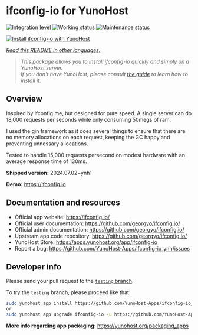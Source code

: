 <!--
N.B.: This README was automatically generated by <https://github.com/YunoHost/apps/tree/master/tools/readme_generator>
It shall NOT be edited by hand.
-->

# ifconfig-io for YunoHost

[![Integration level](https://apps.yunohost.org/badge/integration/ifconfig-io)](https://ci-apps.yunohost.org/ci/apps/ifconfig-io/)
![Working status](https://apps.yunohost.org/badge/state/ifconfig-io)
![Maintenance status](https://apps.yunohost.org/badge/maintained/ifconfig-io)

[![Install ifconfig-io with YunoHost](https://install-app.yunohost.org/install-with-yunohost.svg)](https://install-app.yunohost.org/?app=ifconfig-io)

*[Read this README in other languages.](./ALL_README.md)*

> *This package allows you to install ifconfig-io quickly and simply on a YunoHost server.*  
> *If you don't have YunoHost, please consult [the guide](https://yunohost.org/install) to learn how to install it.*

## Overview

Inspired by ifconfig.me, but designed for pure speed. A single server can do 18,000 requests per seconds while only consuming 50megs of ram.

I used the gin framework as it does several things to ensure that there are no memory allocations on each request, keeping the GC happy and preventing unnessary allocations.

Tested to handle 15,000 requests persecond on modest hardware with an average response time of 130ms.


**Shipped version:** 2024.07.02~ynh1

**Demo:** <https://ifconfig.io>
## Documentation and resources

- Official app website: <https://ifconfig.io/>
- Official user documentation: <https://github.com/georgyo/ifconfig.io/>
- Official admin documentation: <https://github.com/georgyo/ifconfig.io/>
- Upstream app code repository: <https://github.com/georgyo/ifconfig.io/>
- YunoHost Store: <https://apps.yunohost.org/app/ifconfig-io>
- Report a bug: <https://github.com/YunoHost-Apps/ifconfig-io_ynh/issues>

## Developer info

Please send your pull request to the [`testing` branch](https://github.com/YunoHost-Apps/ifconfig-io_ynh/tree/testing).

To try the `testing` branch, please proceed like that:

```bash
sudo yunohost app install https://github.com/YunoHost-Apps/ifconfig-io_ynh/tree/testing --debug
or
sudo yunohost app upgrade ifconfig-io -u https://github.com/YunoHost-Apps/ifconfig-io_ynh/tree/testing --debug
```

**More info regarding app packaging:** <https://yunohost.org/packaging_apps>
